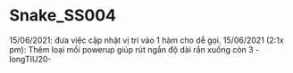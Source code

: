 # Snake_SS004
15/06/2021: đưa việc cập nhật vị trí vào 1 hàm cho dễ gọi.
15/06/2021 (2:1x pm): Thêm loại mồi powerup giúp rút ngắn độ dài rắn xuống còn 3
-longTIU20-